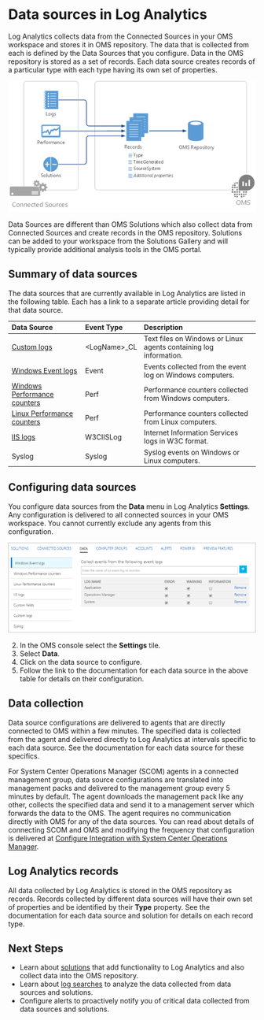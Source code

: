<properties 
   pageTitle="Data sources in Log Analytics | Microsoft Azure"
   description="Data sources define the data that Log Analytics collects from agents and other connected sources.  This article describes the concept of how Log Analytics uses data sources, explains the details of how to configure them, and provides a summary of the different data sources available."
   services="log-analytics"
   documentationCenter=""
   authors="bwren"
   manager="jwhit"
   editor="tysonn" />
<tags 
   ms.service="log-analytics"
   ms.devlang="na"
   ms.topic="article"
   ms.tgt_pltfrm="na"
   ms.workload="infrastructure-services"
   ms.date="05/02/2016"
   ms.author="bwren" />

# Data sources in Log Analytics

Log Analytics collects data from the Connected Sources in your OMS workspace and stores it in OMS repository.  The data that is collected from each is defined by the Data Sources that you configure.  Data in the OMS repository is stored as a set of records.  Each data source creates records of a particular type with each type having its own set of properties.

![Log Analytics data collection](./media/log-analytics-data-sources/overview.png)

Data Sources are different than OMS Solutions which also collect data from Connected Sources and create records in the OMS repository.  Solutions can be added to your workspace from the Solutions Gallery and will typically provide additional analysis tools in the OMS portal.  

## Summary of data sources

The data sources that are currently available in Log Analytics are listed in the following table.  Each has a link to a separate article providing detail for that data source.

| Data Source | Event Type | Description |
|:--|:--|:--|
| [Custom logs](log-analytics-data-sources-custom-logs.md) | \<LogName\>_CL | Text files on Windows or Linux agents containing log information. |
| [Windows Event logs](log-analytics-data-sources-windows-events.md) | Event | Events collected from the event log on Windows computers. |
| [Windows Performance counters](log-analytics-data-sources-performance-counters.md) | Perf | Performance counters collected from Windows computers. |
| [Linux Performance counters](log-analytics-data-sources-performance-counters.md) | Perf | Performance counters collected from Linux computers. |
| [IIS logs](log-analytics-data-sources-iis-logs.md) | W3CIISLog | Internet Information Services logs in W3C format. |
| Syslog | Syslog | Syslog events on Windows or Linux computers. |

## Configuring data sources

You configure data sources from the **Data** menu in Log Analytics **Settings**.  Any configuration is delivered to all connected sources in your OMS workspace.  You cannot currently exclude any agents from this configuration.

![Configure Windows events](./media/log-analytics-data-sources/configure-events.png)

2. In the OMS console select the **Settings** tile.
3. Select **Data**.
4. Click on the data source to configure.
5. Follow the link to the documentation for each data source in the above table for details on their configuration.

## Data collection

Data source configurations are delivered to agents that are directly connected to OMS within a few minutes.  The specified data is collected from the agent and delivered directly to Log Analytics at intervals specific to each data source.  See the documentation for each data source for these specifics.

For System Center Operations Manager (SCOM) agents in a connected management group, data source configurations are translated into management packs and delivered to the management group every 5 minutes by default.  The agent downloads the management pack like any other,  collects the specified data and send it to a management server which forwards the data to the OMS.  The agent requires no communication directly with OMS for any of the data sources.  You can read about details of connecting SCOM and OMS and modifying the frequency that configuration is delivered at [Configure Integration with System Center Operations Manager](log-analytics-om-agents.md).

## Log Analytics records

All data collected by Log Analytics is stored in the OMS repository as records.  Records collected by different data sources will have their own set of properties and be identified by their **Type** property.  See the documentation for each data source and solution for details on each record type.


## Next Steps

- Learn about [solutions](log-analytics-add-solutions.md) that add functionality to Log Analytics and also collect data into the OMS repository.
- Learn about [log searches](log-analytics-log-searches.md) to analyze the data collected from data sources and solutions.  
- Configure alerts to proactively notify you of critical data collected from data sources and solutions.
